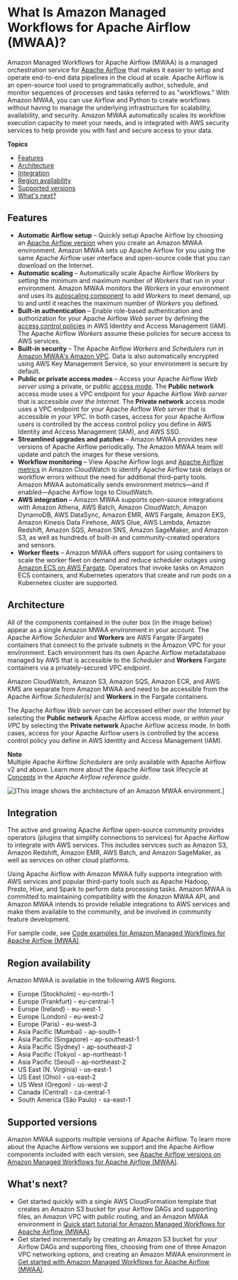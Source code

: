 # What Is Amazon Managed Workflows for Apache Airflow \(MWAA\)?<a name="what-is-mwaa"></a>

Amazon Managed Workflows for Apache Airflow \(MWAA\) is a managed orchestration service for [Apache Airflow](https://airflow.apache.org/) that makes it easier to setup and operate end\-to\-end data pipelines in the cloud at scale\. Apache Airflow is an open\-source tool used to programmatically author, schedule, and monitor sequences of processes and tasks referred to as "workflows\." With Amazon MWAA, you can use Airflow and Python to create workflows without having to manage the underlying infrastructure for scalability, availability, and security\. Amazon MWAA automatically scales its workflow execution capacity to meet your needs, and is integrated with AWS security services to help provide you with fast and secure access to your data\.

**Topics**
+ [Features](#benefits-mwaa)
+ [Architecture](#architecture-mwaa)
+ [Integration](#integrations-mwaa)
+ [Region availability](#regions-mwaa)
+ [Supported versions](#versions-support)
+ [What's next?](#whatis-next-up)

## Features<a name="benefits-mwaa"></a>
+ **Automatic Airflow setup** – Quickly setup Apache Airflow by choosing an [Apache Airflow version](airflow-versions.md) when you create an Amazon MWAA environment\. Amazon MWAA sets up Apache Airflow for you using the same Apache Airflow user interface and open\-source code that you can download on the Internet\.
+ **Automatic scaling** – Automatically scale Apache Airflow *Workers* by setting the minimum and maximum number of *Workers* that run in your environment\. Amazon MWAA monitors the *Workers* in your environment and uses its [autoscaling component](mwaa-autoscaling.md) to add *Workers* to meet demand, up to and until it reaches the maximum number of *Workers* you defined\.
+ **Built\-in authentication** – Enable role\-based authentication and authorization for your Apache Airflow *Web server* by defining the [access control policies](environment-class.md) in AWS Identity and Access Management \(IAM\)\. The Apache Airflow *Workers* assume these policies for secure access to AWS services\.
+ **Built\-in security** – The Apache Airflow *Workers* and *Schedulers* run in [Amazon MWAA's Amazon VPC](vpc-vpe-access.md)\. Data is also automatically encrypted using AWS Key Management Service, so your environment is secure by default\.
+ **Public or private access modes** – Access your Apache Airflow *Web server* using a private, or public [access mode](configuring-networking.md)\. The **Public network** access mode uses a VPC endpoint for your Apache Airflow *Web server* that is accessible *over the Internet*\. The **Private network** access mode uses a VPC endpoint for your Apache Airflow *Web server* that is accessible *in your VPC*\. In both cases, access for your Apache Airflow users is controlled by the access control policy you define in AWS Identity and Access Management \(IAM\), and AWS SSO\.
+ **Streamlined upgrades and patches** – Amazon MWAA provides new versions of Apache Airflow periodically\. The Amazon MWAA team will update and patch the images for these versions\.
+ **Workflow monitoring** – View Apache Airflow logs and [Apache Airflow metrics](cw-metrics.md) in Amazon CloudWatch to identify Apache Airflow task delays or workflow errors without the need for additional third\-party tools\. Amazon MWAA automatically sends environment metrics—and if enabled—Apache Airflow logs to CloudWatch\.
+ **AWS integration** – Amazon MWAA supports open\-source integrations with Amazon Athena, AWS Batch, Amazon CloudWatch, Amazon DynamoDB, AWS DataSync, Amazon EMR, AWS Fargate, Amazon EKS, Amazon Kinesis Data Firehose, AWS Glue, AWS Lambda, Amazon Redshift, Amazon SQS, Amazon SNS, Amazon SageMaker, and Amazon S3, as well as hundreds of built\-in and community\-created operators and sensors\.
+ **Worker fleets** – Amazon MWAA offers support for using containers to scale the worker fleet on demand and reduce scheduler outages using [Amazon ECS on AWS Fargate](https://docs.aws.amazon.com/AmazonECS/latest/developerguide/AWS_Fargate.html)\. Operators that invoke tasks on Amazon ECS containers, and Kubernetes operators that create and run pods on a Kubernetes cluster are supported\.

## Architecture<a name="architecture-mwaa"></a>

All of the components contained in the outer box \(in the image below\) appear as a single Amazon MWAA environment in your account\. The Apache Airflow *Scheduler* and **Workers** are AWS Fargate \(Fargate\) containers that connect to the private subnets in the Amazon VPC for your environment\. Each environment has its own Apache Airflow metadatabase managed by AWS that is accessible to the *Scheduler* and **Workers** Fargate containers via a privately\-secured VPC endpoint\.

Amazon CloudWatch, Amazon S3, Amazon SQS, Amazon ECR, and AWS KMS are separate from Amazon MWAA and need to be accessible from the Apache Airflow *Scheduler\(s\)* and **Workers** in the Fargate containers\. 

The Apache Airflow *Web server* can be accessed either *over the Internet* by selecting the **Public network** Apache Airflow access mode, or *within your VPC* by selecting the **Private network** Apache Airflow access mode\. In both cases, access for your Apache Airflow users is controlled by the access control policy you define in AWS Identity and Access Management \(IAM\)\.

**Note**  
Multiple Apache Airflow *Schedulers* are only available with Apache Airflow v2 and above\. Learn more about the Apache Airflow task lifecycle at [Concepts](https://airflow.apache.org/docs/apache-airflow/stable/concepts.html#task-lifecycle) in the *Apache Airflow reference guide*\.

![\[This image shows the architecture of an Amazon MWAA environment.\]](http://docs.aws.amazon.com/mwaa/latest/userguide/images/mwaa-architecture.png)

## Integration<a name="integrations-mwaa"></a>

The active and growing Apache Airflow open\-source community provides operators \(plugins that simplify connections to services\) for Apache Airflow to integrate with AWS services\. This includes services such as Amazon S3, Amazon Redshift, Amazon EMR, AWS Batch, and Amazon SageMaker, as well as services on other cloud platforms\. 

Using Apache Airflow with Amazon MWAA fully supports integration with AWS services and popular third\-party tools such as Apache Hadoop, Presto, Hive, and Spark to perform data processing tasks\. Amazon MWAA is committed to maintaining compatibility with the Amazon MWAA API, and Amazon MWAA intends to provide reliable integrations to AWS services and make them available to the community, and be involved in community feature development\.

For sample code, see [Code examples for Amazon Managed Workflows for Apache Airflow \(MWAA\)](sample-code.md)\.

## Region availability<a name="regions-mwaa"></a>

Amazon MWAA is available in the following AWS Regions\.
+ Europe \(Stockholm\) \- eu\-north\-1
+ Europe \(Frankfurt\) \- eu\-central\-1
+ Europe \(Ireland\) \- eu\-west\-1
+ Europe \(London\) \- eu\-west\-2
+ Europe \(Paris\) \- eu\-west\-3
+ Asia Pacific \(Mumbai\) \- ap\-south\-1
+ Asia Pacific \(Singapore\) \- ap\-southeast\-1
+ Asia Pacific \(Sydney\) \- ap\-southeast\-2
+ Asia Pacific \(Tokyo\) \- ap\-northeast\-1
+ Asia Pacific \(Seoul\) \- ap\-northeast\-2
+ US East \(N\. Virginia\) \- us\-east\-1
+ US East \(Ohio\) \- us\-east\-2
+ US West \(Oregon\) \- us\-west\-2
+ Canada \(Central\) \- ca\-central\-1
+ South America \(São Paulo\) \- sa\-east\-1

## Supported versions<a name="versions-support"></a>

Amazon MWAA supports multiple versions of Apache Airflow\. To learn more about the Apache Airflow versions we support and the Apache Airflow components included with each version, see [Apache Airflow versions on Amazon Managed Workflows for Apache Airflow \(MWAA\)](airflow-versions.md)\.

## What's next?<a name="whatis-next-up"></a>
+ Get started quickly with a single AWS CloudFormation template that creates an Amazon S3 bucket for your Airflow DAGs and supporting files, an Amazon VPC with public routing, and an Amazon MWAA environment in [Quick start tutorial for Amazon Managed Workflows for Apache Airflow \(MWAA\)](quick-start.md)\.
+ Get started incrementally by creating an Amazon S3 bucket for your Airflow DAGs and supporting files, choosing from one of three Amazon VPC networking options, and creating an Amazon MWAA environment in [Get started with Amazon Managed Workflows for Apache Airflow \(MWAA\)](get-started.md)\.